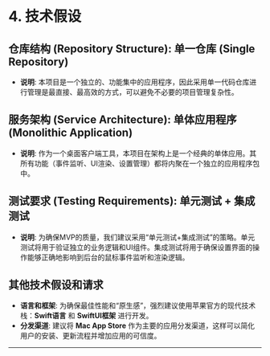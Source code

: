 # 4. 技术假设

## 仓库结构 (Repository Structure): 单一仓库 (Single Repository)
* **说明**: 本项目是一个独立的、功能集中的应用程序，因此采用单一代码仓库进行管理是最直接、最高效的方式，可以避免不必要的项目管理复杂性。

## 服务架构 (Service Architecture): 单体应用程序 (Monolithic Application)
* **说明**: 作为一个桌面客户端工具，本项目在架构上是一个经典的单体应用。其所有功能（事件监听、UI渲染、设置管理）都将内聚在一个独立的应用程序包中。

## 测试要求 (Testing Requirements): 单元测试 + 集成测试
* **说明**: 为确保MVP的质量，我们建议采用“单元测试+集成测试”的策略。单元测试将用于验证独立的业务逻辑和UI组件。集成测试将用于确保设置界面的操作能够正确地影响到后台的鼠标事件监听和渲染逻辑。

## 其他技术假设和请求
* **语言和框架**: 为确保最佳性能和“原生感”，强烈建议使用苹果官方的现代技术栈：**Swift语言** 和 **SwiftUI框架** 进行开发。
* **分发渠道**: 建议将 **Mac App Store** 作为主要的应用分发渠道，这样可以简化用户的安装、更新流程并增加应用的可信度。

---
